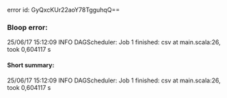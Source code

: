 error id: GyQxcKUr22aoY78TgguhqQ==
### Bloop error:

25/06/17 15:12:09 INFO DAGScheduler: Job 1 finished: csv at main.scala:26, took 0,604117 s
#### Short summary: 

25/06/17 15:12:09 INFO DAGScheduler: Job 1 finished: csv at main.scala:26, took 0,604117 s